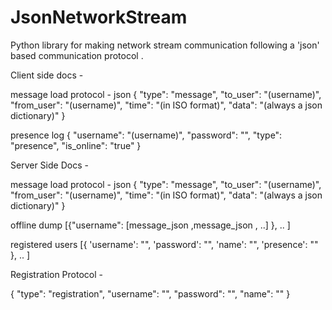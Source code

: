 # JsonNetworkStream
Python library for making network stream communication following a 'json' based communication protocol .

Client side docs - 

message load protocol - json
{ "type": "message",
  "to_user": "(username)",
  "from_user": "(username)",
  "time": "(in ISO format)", 
  "data": "(always a json dictionary)"
  }

presence log
{ "username": "(username)",
  "password": "",
  "type": "presence",
  "is_online": "true" }



Server Side Docs - 


message load protocol - json
{ "type": "message",
  "to_user": "(username)",
  "from_user": "(username)",
  "time": "(in ISO format)", 
  "data": "(always a json dictionary)"
  }

offline dump
[{"username": [message_json ,message_json , ..]
	}, ..
]

registered users
[{ 'username': "",
	'password': "",
	'name': "",
	'presence': ""
	}, ..
]


Registration Protocol - 

{ "type": "registration",
  "username": "",
  "password": "",
  "name": ""
  }
